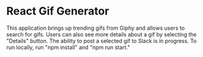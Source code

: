 # React Gif Generator
This application brings up trending gifs from Giphy and allows users to search for gifs. Users can also see more details about a gif by selecting the "Details" button. The ability to post a selected gif to Slack is in progress. To run locally, run "npm install" and "npm run start."
